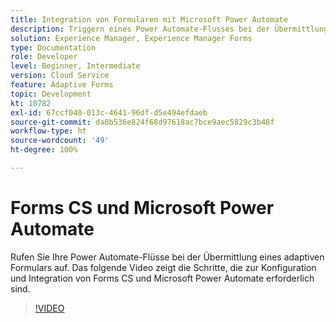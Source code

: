 ```yaml
---
title: Integration von Formularen mit Microsoft Power Automate
description: Triggern eines Power Automate-Flusses bei der Übermittlung eines adaptiven Formulars
solution: Experience Manager, Experience Manager Forms
type: Documentation
role: Developer
level: Beginner, Intermediate
version: Cloud Service
feature: Adaptive Forms
topic: Development
kt: 10782
exl-id: 67ccf040-013c-4641-96df-d5e494efdaeb
source-git-commit: da0b536e824f68d97618ac7bce9aec5829c3b48f
workflow-type: ht
source-wordcount: '49'
ht-degree: 100%

---
```


# Forms CS und Microsoft Power Automate

Rufen Sie Ihre Power Automate-Flüsse bei der Übermittlung eines adaptiven Formulars auf. Das folgende Video zeigt die Schritte, die zur Konfiguration und Integration von Forms CS und Microsoft Power Automate erforderlich sind.

>[!VIDEO](https://video.tv.adobe.com/v/345675?quality=12&learn=on)
